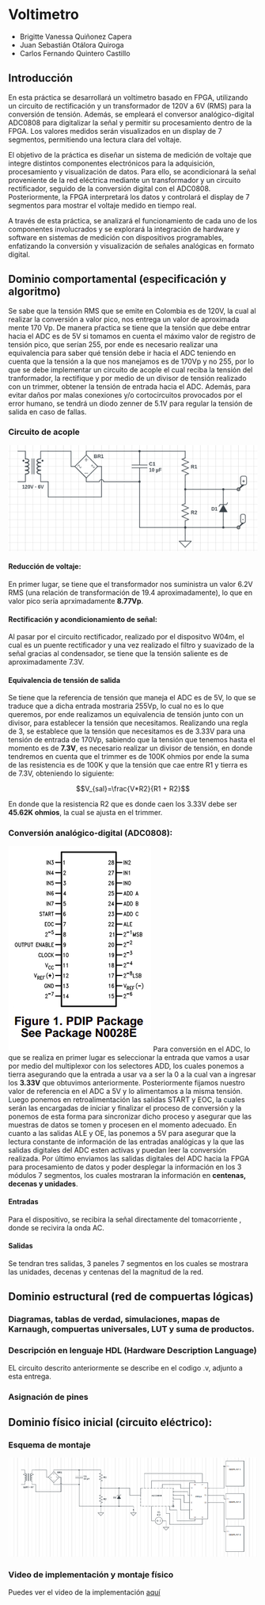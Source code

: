 # Voltimetro
- Brigitte Vanessa Quiñonez Capera
- Juan Sebastián Otálora Quiroga
- Carlos Fernando Quintero Castillo

## Introducción

En esta práctica se desarrollará un voltímetro basado en FPGA, utilizando un circuito de rectificación y un transformador de 120V a 6V (RMS) para la conversión de tensión. Además, se empleará el conversor analógico-digital ADC0808 para digitalizar la señal y permitir su procesamiento dentro de la FPGA. Los valores medidos serán visualizados en un display de 7 segmentos, permitiendo una lectura clara del voltaje.

El objetivo de la práctica es diseñar un sistema de medición de voltaje que integre distintos componentes electrónicos para la adquisición, procesamiento y visualización de datos. Para ello, se acondicionará la señal proveniente de la red eléctrica mediante un transformador y un circuito rectificador, seguido de la conversión digital con el ADC0808. Posteriormente, la FPGA interpretará los datos y controlará el display de 7 segmentos para mostrar el voltaje medido en tiempo real.

A través de esta práctica, se analizará el funcionamiento de cada uno de los componentes involucrados y se explorará la integración de hardware y software en sistemas de medición con dispositivos programables, enfatizando la conversión y visualización de señales analógicas en formato digital.

## Dominio comportamental (especificación y algoritmo)

Se sabe que la tensión RMS que se emite en Colombia es de 120V, la cual al realizar la conversión a valor pico, nos entrega un valor de aproximada mente 170 Vp. De manera pŕactica se tiene que la tensión que debe entrar hacia el ADC es de 5V si tomamos en cuenta el máximo valor de registro de tensión pico, que serían 255, por ende es necesario realizar una equivalencia para saber qué tensión debe ir hacia el ADC teniendo en cuenta que la tensión a la que nos manejamos es de 170Vp y no 255, por lo que se debe implementar un circuito de acople el cual reciba la tensión del tranformador, la rectifique y por medio de un divisor de tensión realizado con un trimmer, obtener la tensión de entrada hacia el ADC. Además, para evitar daños por malas conexiones y/o cortocircuitos provocados por el error humano, se tendrá un diodo zenner de 5.1V para regular la tensión de salida en caso de fallas.
### Circuito de acople
![circuito_acople](Imagenes/circuito_acople.png)
#### Reducción de voltaje:
En primer lugar, se tiene que el transformador nos suministra un valor 6.2V RMS (una relación de transformación de 19.4 aproximadamente), lo que en valor pico sería aprximadamente **8.77Vp**.

#### Rectificación y acondicionamiento de señal:
Al pasar por el circuito rectificador, realizado por el dispositvo W04m, el cual es un puente rectificador y una vez realizado el filtro y suavizado de la señal gracias al condensador, se tiene que la tensión saliente es de aproximadamente 7.3V.

#### Equivalencia de tensión de salida
Se tiene que la referencia de tensión que maneja el ADC es de 5V, lo que se traduce que a dicha entrada mostraria 255Vp, lo cual no es lo que queremos, por ende realizamos un equivalencia de tensión junto con un divisor, para establecer la tensión que necesitamos. Realizando una regla de 3, se establece que la tensión que necesitamos es de 3.33V para una tensión de entrada de 170Vp, sabiendo que la tensión que tenemos hasta el momento es de **7.3V**, es necesario realizar un divisor de tensión, en donde tendremos en cuenta que el trimmer es de 100K ohmios por ende la suma de las resistencia es de 100K y que la tensión que cae entre R1 y tierra es de 7.3V, obteniendo lo siguiente:

$$V_{sal}=\frac{V*R2}{R1 + R2}$$

En donde que la resistencia R2 que es donde caen los 3.33V debe ser **45.62K ohmios**, la cual se ajusta en el trimmer.


### Conversión analógico-digital (ADC0808):
![datasheet_adc0808](Imagenes/datasheet_adc0808.png)
Para conversión en el ADC, lo que se realiza en primer lugar es seleccionar la entrada que vamos a usar por medio del multiplexor con los selectores ADD, los cuales ponemos a tierra asegurando que la entrada a usar va a ser la 0 a la cual van a ingresar los **3.33V** que obtuvimos anteriormente. Posteriormente fijamos nuestro valor de referencia en el ADC a 5V y lo alimentamos a la misma tensión. Luego ponemos en retroalimentación las salidas START y EOC, la cuales serán las encargadas de iniciar y finalizar el proceso de conversión y la ponemos de esta forma para sincronizar dicho proceso y asegurar que las muestras de datos se tomen y procesen en el momento adecuado. En cuanto a las salidas ALE y OE, las ponemos a 5V para asegurar que la lectura constante de información de las entradas analógicas y la que las salidas digitales del ADC esten activas y puedan leer la conversión realizada. Por último enviamos las salidas digitales del ADC hacia la FPGA para procesamiento de datos y poder desplegar la información en los 3 módulos 7 segmentos, los cuales mostraran la información en **centenas, decenas y unidades**.

#### Entradas

Para el dispositivo, se recibira la señal directamente del tomacorriente , donde se recivira la onda AC.

#### Salidas

Se tendran tres salidas, 3 paneles 7 segmentos en los cuales se mostrara las unidades, decenas y centenas del la magnitud de la red.
## Dominio estructural (red de compuertas lógicas)

### Diagramas, tablas de verdad, simulaciones, mapas de Karnaugh, compuertas universales, LUT y suma de productos.

###  Descripción en lenguaje HDL (Hardware Description Language)

EL circuito descrito anteriormente se describe en el codigo .v, adjunto a esta entrega.


### Asignación de pines

## Dominio físico inicial (circuito eléctrico):

### Esquema de montaje
![esquema](Imagenes/esquema.png)

### Video de implementación y montaje físico



Puedes ver el video de la implementación [aquí]()
